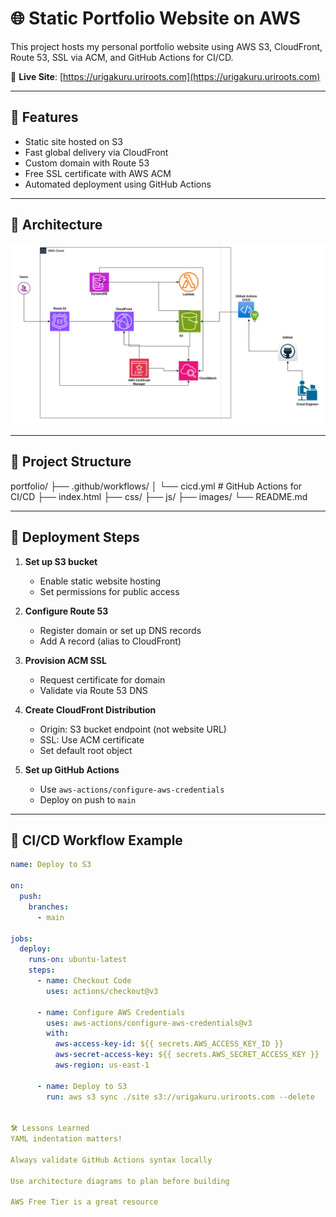 # 🌐 Static Portfolio Website on AWS

This project hosts my personal portfolio website using AWS S3, CloudFront, Route 53, SSL via ACM, and GitHub Actions for CI/CD.

🔗 **Live Site**: [https://urigakuru.uriroots.com](https://urigakuru.uriroots.com)

---

## 🚀 Features

- Static site hosted on S3
- Fast global delivery via CloudFront
- Custom domain with Route 53
- Free SSL certificate with AWS ACM
- Automated deployment using GitHub Actions

---

## 📐 Architecture

![Architecture_Diagram](portfolio.png)

---

## 📁 Project Structure

portfolio/ ├── .github/workflows/ │ └── cicd.yml # GitHub Actions for CI/CD ├── index.html ├── css/ ├── js/ ├── images/ └── README.md


---

## 🔧 Deployment Steps

1. **Set up S3 bucket**
   - Enable static website hosting
   - Set permissions for public access

2. **Configure Route 53**
   - Register domain or set up DNS records
   - Add A record (alias to CloudFront)

3. **Provision ACM SSL**
   - Request certificate for domain
   - Validate via Route 53 DNS

4. **Create CloudFront Distribution**
   - Origin: S3 bucket endpoint (not website URL)
   - SSL: Use ACM certificate
   - Set default root object

5. **Set up GitHub Actions**
   - Use `aws-actions/configure-aws-credentials`
   - Deploy on push to `main`

---

## 🧪 CI/CD Workflow Example

```yaml
name: Deploy to S3

on:
  push:
    branches:
      - main

jobs:
  deploy:
    runs-on: ubuntu-latest
    steps:
      - name: Checkout Code
        uses: actions/checkout@v3

      - name: Configure AWS Credentials
        uses: aws-actions/configure-aws-credentials@v3
        with:
          aws-access-key-id: ${{ secrets.AWS_ACCESS_KEY_ID }}
          aws-secret-access-key: ${{ secrets.AWS_SECRET_ACCESS_KEY }}
          aws-region: us-east-1

      - name: Deploy to S3
        run: aws s3 sync ./site s3://urigakuru.uriroots.com --delete


🛠️ Lessons Learned
YAML indentation matters!

Always validate GitHub Actions syntax locally

Use architecture diagrams to plan before building

AWS Free Tier is a great resource